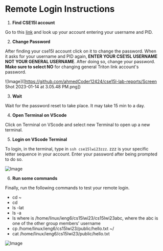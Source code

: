 # Remote Login Instructions 

1. __Find CSE15l account__

Go to this [link](https://sdacs.ucsd.edu/~icc/index.php) and look up your account entering your username and PID.

2. __Change Password__

After finding your cse15l account click on it to change the password. When it asks for your username and PID again, __ENTER YOUR CSE15L USERNAME NOT YOUR GENERAL USERNAME__.
After doing so, change your password. __Make sure to select NO__ for changing general Triton link account's password.

![Image]([https://github.com/ahmedCoder12424/cse15l-lab-reports/Screen Shot 2023-01-14 at 3.05.48 PM.png])

3. __Wait__ 

Wait for the password reset to take place. It may take 15 min to a day.

4. __Open Terminal on VScode__

Click on Terminal on VScode and select new Terminal to open up a new terminal.

5. __Login on VScode Terminal__

To login, in the terminal, type in `ssh cse15lwi23zzz`. zzz is your specific letter sequence in your account.
Enter your password after being prompted to do so.

![Image](http://url/a.png)

6. __Run some commands__ 

Finally, run the following commands to test your remote login.

* cd ~
* cd
* ls -lat
* ls -a
* ls <directory> where <directory> is /home/linux/ieng6/cs15lwi23/cs15lwi23abc, where the abc is one of the other group members’ username
* cp /home/linux/ieng6/cs15lwi23/public/hello.txt ~/
* cat /home/linux/ieng6/cs15lwi23/public/hello.txt

![Image](http://url/a.png)
